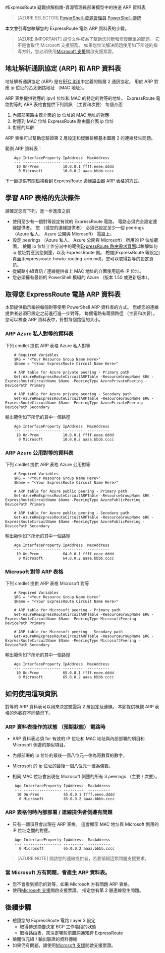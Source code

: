 <properties 
   pageTitle="ExpressRoute 疑難排解指南-取得 ARP 資料表 |Microsoft Azure"
   description="此頁面上取得 ARP 表格 ExpressRoute 電路提供的指示"
   documentationCenter="na"
   services="expressroute"
   authors="ganesr"
   manager="carolz"
   editor="tysonn"/>
<tags 
   ms.service="expressroute"
   ms.devlang="na"
   ms.topic="article" 
   ms.tgt_pltfrm="na"
   ms.workload="infrastructure-services" 
   ms.date="10/10/2016"
   ms.author="ganesr"/>

#<a name="expressroute-troubleshooting-guide---getting-arp-tables-in-the-resource-manager-deployment-model"></a>ExpressRoute 疑難排解指南-資源管理員部署模型中的快速 ARP 資料表

> [AZURE.SELECTOR]
[PowerShell-資源管理員](expressroute-troubleshooting-arp-resource-manager.md)
[PowerShell-傳統](expressroute-troubleshooting-arp-classic.md)

本文會引導您瞭解您的 ExpressRoute 電路 ARP 資料表的步驟。 

>[AZURE.IMPORTANT] 這份文件被為了幫助您診斷和修復簡單的問題。 它不是會取代 Microsoft 支援服務。 如果您無法解決問題使用如下所述的指導方針，您必須使用[Microsoft 支援](https://portal.azure.com/?#blade/Microsoft_Azure_Support/HelpAndSupportBlade)開啟支援票證。

## <a name="address-resolution-protocol-arp-and-arp-tables"></a>地址解析通訊協定 (ARP) 和 ARP 資料表
地址解析通訊協定 (ARP) 是在[RFC 826](https://tools.ietf.org/html/rfc826)中定義的階層 2 通訊協定。 用於 ARP 對應 ip 位址的乙太網路地址 （MAC 地址）。

ARP 表格提供對應的 ipv4 位址和 MAC 的特定的對等的地址。 ExpressRoute 電路對等的 ARP 表格會提供下列資訊 （主要和次要） 每個介面

1. 內部部署路由器介面的 ip 位址的 MAC 地址的對應
2. 對應到 MAC 位址 ExpressRoute 路由器介面 ip 位址
3. 對應的年齡

ARP 表格可以幫助您驗證第 2 層設定和疑難排解基本圖層 2 的連線發生問題。 

範例 ARP 資料表︰ 

        Age InterfaceProperty IpAddress  MacAddress    
        --- ----------------- ---------  ----------    
         10 On-Prem           10.0.0.1 ffff.eeee.dddd
          0 Microsoft         10.0.0.2 aaaa.bbbb.cccc


下一節提供有關檢視看到 ExpressRoute 邊緣路由器 ARP 表格的方式。 

## <a name="prerequisites-for-learning-arp-tables"></a>學習 ARP 表格的先決條件

請確定您有下列，進一步進度之前

 - 使用至少有一個對等設定有效的 ExpressRoute 電路。 電路必須完全設定連線提供者。 您 （或您的連線提供者） 必須已設定至少一個 peerings （Azure 私人、 Azure 公開與 Microsoft） 電路上。
 - 設定 peerings （Azure 私人、 Azure 公開與 Microsoft） 所用的 IP 位址範圍。 檢閱 ip 位址工作分派中的範例[ExpressRoute 路由需求頁面](expressroute-routing.md)以瞭解如何 ip 位址對應到您側邊，以及 ExpressRoute 側。 檢閱[ExpressRoute 等設定] 頁面](expressroute-howto-routing-arm.md)，您可以取得對等的設定資訊。
 - 從網路小組資訊 / 連線提供者上 MAC 地址的介面使用這些 IP 位址。
 - 您必須擁有最新的 PowerShell 模組的 Azure （版本 1.50 或更新版本）。

## <a name="getting-the-arp-tables-for-your-expressroute-circuit"></a>取得您 ExpressRoute 電路 ARP 資料表
本節提供指示檢視每個對等使用 PowerShell ARP 資料表的方式。 您或您的連線提供者必須已設定之前進行進一步對等。 每個電路有兩個路徑 （主要和次要）。 您可以檢查 ARP 資料表中，針對每個路徑的大小。

### <a name="arp-tables-for-azure-private-peering"></a>ARP Azure 私人對等的資料表
下列 cmdlet 提供 ARP 表格 Azure 私人對等

        # Required Variables
        $RG = "<Your Resource Group Name Here>"
        $Name = "<Your ExpressRoute Circuit Name Here>"
        
        # ARP table for Azure private peering - Primary path
        Get-AzureRmExpressRouteCircuitARPTable -ResourceGroupName $RG -ExpressRouteCircuitName $Name -PeeringType AzurePrivatePeering -DevicePath Primary
        
        # ARP table for Azure private peering - Secodary path
        Get-AzureRmExpressRouteCircuitARPTable -ResourceGroupName $RG -ExpressRouteCircuitName $Name -PeeringType AzurePrivatePeering -DevicePath Secondary 

輸出範例如下所示的其中一個路徑

        Age InterfaceProperty IpAddress  MacAddress    
        --- ----------------- ---------  ----------    
         10 On-Prem           10.0.0.1 ffff.eeee.dddd
          0 Microsoft         10.0.0.2 aaaa.bbbb.cccc


### <a name="arp-tables-for-azure-public-peering"></a>ARP Azure 公用對等的資料表
下列 cmdlet 提供 ARP 表格 Azure 公用對等

        # Required Variables
        $RG = "<Your Resource Group Name Here>"
        $Name = "<Your ExpressRoute Circuit Name Here>"
        
        # ARP table for Azure public peering - Primary path
        Get-AzureRmExpressRouteCircuitARPTable -ResourceGroupName $RG -ExpressRouteCircuitName $Name -PeeringType AzurePublicPeering -DevicePath Primary
        
        # ARP table for Azure public peering - Secodary path
        Get-AzureRmExpressRouteCircuitARPTable -ResourceGroupName $RG -ExpressRouteCircuitName $Name -PeeringType AzurePublicPeering -DevicePath Secondary 


輸出範例如下所示的其中一個路徑

        Age InterfaceProperty IpAddress  MacAddress    
        --- ----------------- ---------  ----------    
         10 On-Prem           64.0.0.1 ffff.eeee.dddd
          0 Microsoft         64.0.0.2 aaaa.bbbb.cccc


### <a name="arp-tables-for-microsoft-peering"></a>Microsoft 對等 ARP 表格
下列 cmdlet 提供 ARP 表格 Microsoft 對等

        # Required Variables
        $RG = "<Your Resource Group Name Here>"
        $Name = "<Your ExpressRoute Circuit Name Here>"
        
        # ARP table for Microsoft peering - Primary path
        Get-AzureRmExpressRouteCircuitARPTable -ResourceGroupName $RG -ExpressRouteCircuitName $Name -PeeringType MicrosoftPeering -DevicePath Primary
        
        # ARP table for Microsoft peering - Secodary path
        Get-AzureRmExpressRouteCircuitARPTable -ResourceGroupName $RG -ExpressRouteCircuitName $Name -PeeringType MicrosoftPeering -DevicePath Secondary 


輸出範例如下所示的其中一個路徑

        Age InterfaceProperty IpAddress  MacAddress    
        --- ----------------- ---------  ----------    
         10 On-Prem           65.0.0.1 ffff.eeee.dddd
          0 Microsoft         65.0.0.2 aaaa.bbbb.cccc


## <a name="how-to-use-this-information"></a>如何使用這項資訊
對等的 ARP 資料表可以用來決定驗證第 2 層設定及連線。 本節提供概觀 ARP 表格的外觀在不同情況下。

### <a name="arp-table-when-a-circuit-is-in-operational-state-expected-state"></a>ARP 資料表操作的狀態 （預期狀態） 電路時

 - ARP 資料表必須 for 有效的 IP 位址和 MAC 地址與內部部署的項目和 Microsoft 側邊的類似項目。 
 - 內部部署的 ip 位址的最後一個八位元一律為奇數頁的數字。
 - Microsoft 的 ip 位址的最後一個八位元一律為偶數。
 - 相同 MAC 位址會出現在 Microsoft 側邊的所有 3 peerings （主要 / 次要）。 


        Age InterfaceProperty IpAddress  MacAddress    
        --- ----------------- ---------  ----------    
         10 On-Prem           65.0.0.1 ffff.eeee.dddd
          0 Microsoft         65.0.0.2 aaaa.bbbb.cccc

### <a name="arp-table-when-on-premises--connectivity-provider-side-has-problems"></a>ARP 表格何時內部部署 / 連線提供者側邊有問題

 - 只有一個項目會出現在 ARP 表格。 這會顯示 MAC 地址與 Microsoft 側用的 IP 位址之間的對應。 

        Age InterfaceProperty IpAddress  MacAddress    
        --- ----------------- ---------  ----------    
          0 Microsoft         65.0.0.2 aaaa.bbbb.cccc

>[AZURE.NOTE] 開啟您的連線提供者，若要偵錯這類問題支援要求。 


### <a name="arp-table-when-microsoft-side-has-problems"></a>當 Microsoft 方有問題，會產生 ARP 資料表。

 - 您不會看到顯示的對等，如果 Microsoft 方有問題 ARP 表格。 
 -  使用[Microsoft 支援](https://portal.azure.com/?#blade/Microsoft_Azure_Support/HelpAndSupportBlade)開啟支援票證。 指定您有第 2 層連線發生問題。 

## <a name="next-steps"></a>後續步驟

 - 驗證您的 ExpressRoute 電路 Layer 3 設定
     - 取得傳送摘要決定 BGP 工作階段的狀態 
     - 取得路由表，來決定哪些前置詞通知跨 ExpressRoute
 - 檢閱位元組 / 輸出驗證的資料傳輸
 - 如果仍有問題，請使用[Microsoft 支援](https://portal.azure.com/?#blade/Microsoft_Azure_Support/HelpAndSupportBlade)開啟支援票證。
